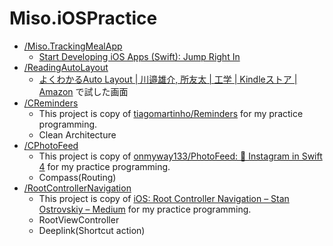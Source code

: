 # Miso.iOSPractice

- [/Miso.TrackingMealApp](/Miso.TrackingMealApp)
  - [Start Developing iOS Apps \(Swift\): Jump Right In](https://developer.apple.com/library/content/referencelibrary/GettingStarted/DevelopiOSAppsSwift/index.html#//apple_ref/doc/uid/TP40015214-CH2-SW1)
- [/ReadingAutoLayout](/ReadingAutoLayout)
  - [よくわかるAuto Layout \| 川邉雄介, 所友太 \| 工学 \| Kindleストア \| Amazon](https://www.amazon.co.jp/dp/B01HG97S7K) で試した画面
- [/CReminders](/CReminders)
  - This project is copy of [tiagomartinho/Reminders](https://github.com/tiagomartinho/Reminders) for my practice programming.
  - Clean Architecture
- [/CPhotoFeed](/CPhotoFeed)
  - This project is copy of [onmyway133/PhotoFeed: 🛵 Instagram in Swift 4](https://github.com/onmyway133/PhotoFeed) for my practice programming.
  - Compass(Routing)
- [/RootControllerNavigation](/RootControllerNavigation)
  - This project is copy of [iOS: Root Controller Navigation – Stan Ostrovskiy – Medium](https://medium.com/@stasost/ios-root-controller-navigation-3625eedbbff) for my practice programming.
  - RootViewController
  - Deeplink(Shortcut action)

